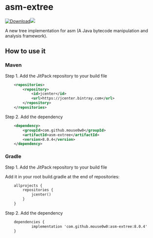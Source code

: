 # asm-extree
[![Download](https://api.bintray.com/packages/mouse0w0/maven/asm-extree/images/download.svg)](https://bintray.com/mouse0w0/maven/asm-extree/_latestVersion)[![](https://jitpack.io/v/Mouse0w0/asm-extree.svg)](https://jitpack.io/#Mouse0w0/asm-extree)

A new tree implementation for asm (A Java bytecode manipulation and analysis framework).

## How to use it
### Maven
Step 1. Add the JitPack repository to your build file
```xml
	<repositories>
		<repository>
		    <id>jcenter</id>
		    <url>https://jcenter.bintray.com</url>
		</repository>
	</repositories>
```
Step 2. Add the dependency
```xml
	<dependency>
	    <groupId>com.github.mouse0w0</groupId>
	    <artifactId>asm-extree</artifactId>
	    <version>8.0.4</version>
	</dependency>
```
### Gradle
Step 1. Add the JitPack repository to your build file

Add it in your root build.gradle at the end of repositories:
```xml
	allprojects {
		repositories {
			jcenter()
		}
	}
```
Step 2. Add the dependency
```xml
	dependencies {
	        implementation 'com.github.mouse0w0:asm-extree:8.0.4'
	}
```
